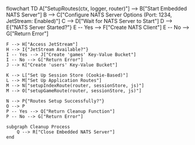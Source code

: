 flowchart TD
A["SetupRoutes(ctx, logger, router)"] --> B["Start Embedded NATS Server"]
B --> C["Configure NATS Server Options (Port: 1234, JetStream: Enabled)"]
C --> D["Wait for NATS Server to Start"]
D --> E{"NATS Server Started?"}
E -- Yes --> F["Create NATS Client"]
E -- No --> G["Return Error"]

    F --> H["Access JetStream"]
    H --> I{"JetStream Available?"}
    I -- Yes --> J["Create 'games' Key-Value Bucket"]
    I -- No --> G["Return Error"]
    J --> K["Create 'users' Key-Value Bucket"]

    K --> L["Set Up Session Store (Cookie-Based)"]
    L --> M["Set Up Application Routes"]
    M --> N["setupIndexRoute(router, sessionStore, js)"]
    M --> O["setupGameRoute(router, sessionStore, js)"]

    N --> P{"Routes Setup Successfully?"}
    O --> P
    P -- Yes --> Q["Return Cleanup Function"]
    P -- No --> G["Return Error"]

    subgraph Cleanup Process
        Q --> R["Close Embedded NATS Server"]
    end
